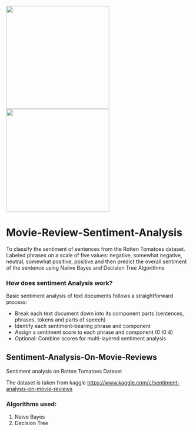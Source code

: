 <img src="https://user-images.githubusercontent.com/59284238/167260649-a7bc01fa-3f3e-4ffc-86f3-1e2fe8771615.png"  height="280"><img src="https://cdn-images-1.medium.com/max/361/0*ga5rNPmVYBsCm-lz."  height="280">

# Movie-Review-Sentiment-Analysis
To classify the sentiment of sentences from the Rotten Tomatoes dataset. Labeled phrases on a scale of five values: negative, somewhat negative, neutral, somewhat  positive, positive and then predict the overall sentiment of the sentence using Naiive Bayes and Decision Tree Algorithms


### How does sentiment Analysis work?
Basic sentiment analysis of text documents follows a straightforward process:

* Break each text document down into its component parts (sentences, phrases, tokens and parts of speech)
* Identify each sentiment-bearing phrase and component
* Assign a sentiment score to each phrase and component (0 t0 4)
* Optional: Combine scores for multi-layered sentiment analysis

## Sentiment-Analysis-On-Movie-Reviews
Sentiment analysis on Rotten Tomatoes Dataset 

The dataset is taken from kaggle https://www.kaggle.com/c/sentiment-analysis-on-movie-reviews

### Algorithms used:
1. Naive Bayes
2. Decision Tree

